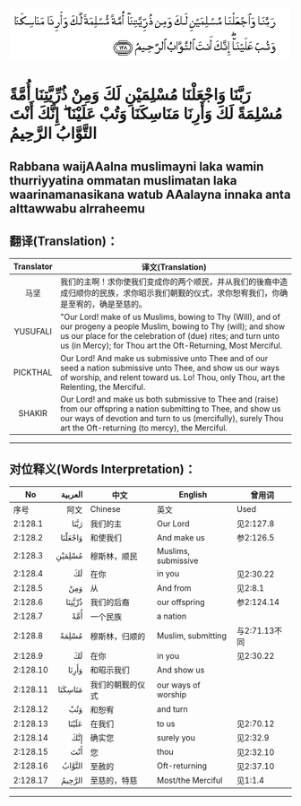 ![002:128](images/002_128.gif)

#   رَبَّنَا وَاجْعَلْنَا مُسْلِمَيْنِ لَكَ وَمِنْ ذُرِّيَّتِنَا أُمَّةً مُسْلِمَةً لَكَ وَأَرِنَا مَنَاسِكَنَا وَتُبْ عَلَيْنَا ۖ إِنَّكَ أَنْتَ التَّوَّابُ الرَّحِيمُ 

## Rabbana waijAAalna muslimayni laka wamin thurriyyatina ommatan muslimatan laka waarinamanasikana watub AAalayna innaka anta alttawwabu alrraheemu

## 翻译(Translation)：

| Translator | 译文(Translation)                                            |
|:----------:| ------------------------------------------------------------ |
| 马坚       | 我们的主啊！求你使我们变成你的两个顺民，并从我们的後裔中造成归顺你的民族，求你昭示我们朝觐的仪式，求你恕宥我们，你确是至宥的，确是至慈的。 |
| YUSUFALI   | "Our Lord! make of us Muslims, bowing to Thy (Will), and of our progeny a people Muslim, bowing to Thy (will); and show us our place for the celebration of (due) rites; and turn unto us (in Mercy); for Thou art the Oft-Returning, Most Merciful. |
| PICKTHAL   | Our Lord! And make us submissive unto Thee and of our seed a nation submissive unto Thee, and show us our ways of worship, and relent toward us. Lo! Thou, only Thou, art the Relenting, the Merciful. |
| SHAKIR     | Our Lord! and make us both submissive to Thee and (raise) from our offspring a nation submitting to Thee, and show us our ways of devotion and turn to us (mercifully), surely Thou art the Oft-returning (to mercy), the Merciful. |

---

## 对位释义(Words Interpretation)：

| No       | العربية | 中文             | English             | 曾用词        |
| -------- | ------: | ---------------- | ------------------- | ------------- |
| 序号     |    阿文 | Chinese          | 英文                | Used          |
| 2:128.1  |    رَبَّنَا | 我们的主         | Our Lord            | 见2:127.8     |
| 2:128.2  | وَاجْعَلْنَا | 和使我们         | And make us         | 参2:126.5     |
| 2:128.3  |  مُسْلِمَيْنِ | 穆斯林，顺民     | Muslims, submissive |               |
| 2:128.4  |      لَكَ | 在你             | in you              | 见2:30.22     |
| 2:128.5  |     وَمِنْ | 从               | And from            | 见2:8.1       |
| 2:128.6  |  ذُرِّيَّتِنَا | 我们的后裔       | our offspring       | 参2:124.14    |
| 2:128.7  |     أُمَّةً | 一个民族         | a nation            |               |
| 2:128.8  |   مُسْلِمَةً | 穆斯林，归顺的   | Muslim, submitting  | 与2:71.13不同 |
| 2:128.9  |      لَكَ | 在你             | in you              | 见2:30.22     |
| 2:128.10 |   وَأَرِنَا | 和昭示我们       | And show us         |               |
| 2:128.11 | مَنَاسِكَنَا | 我们的朝觐的仪式 | our ways of worship |               |
| 2:128.12 |     وَتُبْ | 和恕宥           | and turn            |               |
| 2:128.13 |   عَلَيْنَا | 在我们           | to us               | 见2:70.12     |
| 2:128.14 |     إِنَّكَ | 确实您           | surely you          | 见2:32.9      |
| 2:128.15 |     أَنْتَ | 您               | thou                | 见2:32.10     |
| 2:128.16 |  التَّوَّابُ | 至赦的           | Oft-returning       | 见2:37.10     |
| 2:128.17 |  الرَّحِيمُ | 至慈的，特慈     | Most/the Merciful   | 见1:1.4       |

---
